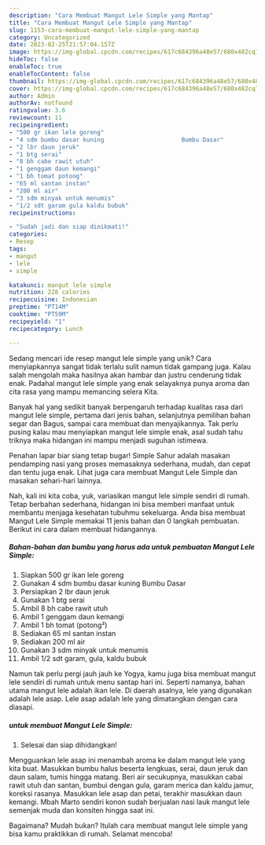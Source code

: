 ```yaml
---
description: "Cara Membuat Mangut Lele Simple yang Mantap"
title: "Cara Membuat Mangut Lele Simple yang Mantap"
slug: 1153-cara-membuat-mangut-lele-simple-yang-mantap
category: Uncategorized
date: 2023-02-25T21:57:04.157Z
image: https://img-global.cpcdn.com/recipes/617c684396a48e57/680x482cq70/mangut-lele-simple-foto-resep-utama.jpg
hideToc: false
enableToc: true
enableTocContent: false
thumbnail: https://img-global.cpcdn.com/recipes/617c684396a48e57/680x482cq70/mangut-lele-simple-foto-resep-utama.jpg
cover: https://img-global.cpcdn.com/recipes/617c684396a48e57/680x482cq70/mangut-lele-simple-foto-resep-utama.jpg
author: Admin
authorAv: notfound
ratingvalue: 3.6
reviewcount: 11
recipeingredient:
- "500 gr ikan lele goreng"
- "4 sdm bumbu dasar kuning                      Bumbu Dasar"
- "2 lbr daun jeruk"
- "1 btg serai"
- "8 bh cabe rawit utuh"
- "1 genggam daun kemangi"
- "1 bh tomat potong"
- "65 ml santan instan"
- "200 ml air"
- "3 sdm minyak untuk menumis"
- "1/2 sdt garam gula kaldu bubuk"
recipeinstructions:

- "Sudah jadi dan siap dinikmati!"
categories:
- Resep
tags:
- mangut
- lele
- simple

katakunci: mangut lele simple 
nutrition: 228 calories
recipecuisine: Indonesian
preptime: "PT14M"
cooktime: "PT59M"
recipeyield: "1"
recipecategory: Lunch

---
```





Sedang mencari ide resep mangut lele simple yang unik? Cara menyiapkannya sangat tidak terlalu sulit namun tidak gampang juga. Kalau salah mengolah maka hasilnya akan hambar dan justru cenderung tidak enak. Padahal mangut lele simple yang enak selayaknya punya aroma dan cita rasa yang mampu memancing selera Kita.





Banyak hal yang sedikit banyak berpengaruh terhadap kualitas rasa dari mangut lele simple, pertama dari jenis bahan, selanjutnya pemilihan bahan segar dan Bagus, sampai cara membuat dan menyajikannya. Tak perlu pusing kalau mau menyiapkan mangut lele simple enak,      asal sudah tahu triknya maka hidangan ini mampu menjadi suguhan istimewa.














Penahan lapar biar siang tetap bugar! Simple Sahur adalah masakan pendamping nasi yang proses memasaknya sederhana, mudah, dan cepat dan tentu juga enak. Lihat juga cara membuat Mangut Lele Simple dan masakan sehari-hari lainnya.






Nah, kali ini kita coba, yuk, variasikan mangut lele simple sendiri di rumah. Tetap berbahan sederhana, hidangan ini bisa memberi manfaat untuk membantu menjaga kesehatan tubuhmu sekeluarga. Anda bisa membuat Mangut Lele Simple memakai 11 jenis bahan dan 0 langkah pembuatan. Berikut ini cara dalam membuat hidangannya.

<!--inarticleads1-->

##### Bahan-bahan dan bumbu yang harus ada untuk pembuatan Mangut Lele Simple:

1. Siapkan 500 gr ikan lele goreng
1. Gunakan 4 sdm bumbu dasar kuning                      Bumbu Dasar
1. Persiapkan 2 lbr daun jeruk
1. Gunakan 1 btg serai
1. Ambil 8 bh cabe rawit utuh
1. Ambil 1 genggam daun kemangi
1. Ambil 1 bh tomat (potong²)
1. Sediakan 65 ml santan instan
1. Sediakan 200 ml air
1. Gunakan 3 sdm minyak untuk menumis
1. Ambil 1/2 sdt garam, gula, kaldu bubuk


Namun tak perlu pergi jauh jauh ke Yogya, kamu juga bisa membuat mangut lele sendiri di rumah untuk menu santap hari ini. Seperti namanya, bahan utama mangut lele adalah ikan lele. Di daerah asalnya, lele yang digunakan adalah lele asap. Lele asap adalah lele yang dimatangkan dengan cara diasapi. 

<!--inarticleads2-->

#####  untuk membuat Mangut Lele Simple:


1. Selesai dan siap dihidangkan!

Mengguankan lele asap ini menambah aroma ke dalam mangut lele yang kita buat. Masukkan bumbu halus beserta lengkuas, serai, daun jeruk dan daun salam, tumis hingga matang. Beri air secukupnya, masukkan cabai rawit utuh dan santan, bumbui dengan gula, garam merica dan kaldu jamur, koreksi rasanya. Masukkan lele asap dan petai, terakhir masukkan daun kemangi. Mbah Marto sendiri konon sudah berjualan nasi lauk mangut lele semenjak muda dan konsiten hingga saat ini. 

Bagaimana? Mudah bukan? Itulah cara membuat mangut lele simple yang bisa kamu praktikkan di rumah. Selamat mencoba!
